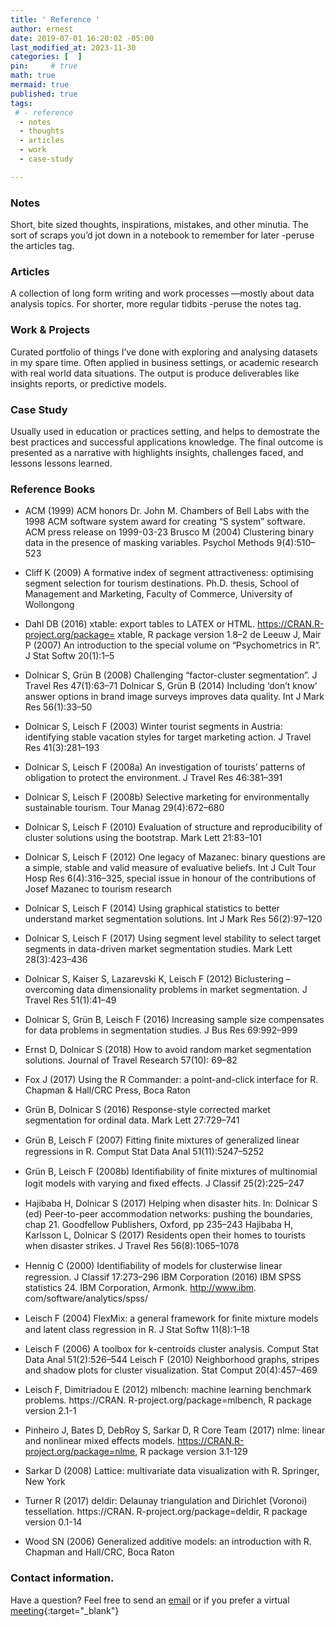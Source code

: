 ```yaml
---
title: ' Reference '
author: ernest
date: 2019-07-01 16:20:02 -05:00
last_modified_at: 2023-11-30
categories: [  ]
pin:     # true
math: true
mermaid: true
published: true
tags:
 # - reference
  - notes
  - thoughts
  - articles
  - work
  - case-study

---
```




### Notes
Short, bite sized thoughts, inspirations, mistakes, and other minutia. The sort of scraps you’d jot down in a notebook to remember for later -peruse the articles tag.


### Articles
A collection of long form writing and work processes —mostly about data analysis topics.
For shorter, more regular tidbits -peruse the notes tag.


### Work & Projects
Curated portfolio of things I’ve done with exploring and analysing datasets in my spare time. Often applied in business settings, or academic research with real world data situations. The output is produce deliverables like insights reports, or predictive models. 


### Case Study
Usually used in education or practices setting, and helps to demostrate the best practices and successful applications knowledge. The final outcome is presented as a narrative with highlights insights, challenges faced, and lessons lessons learned.




<!--   


### Reference Articles

(1) Hal Gatewood - Photo by <a href="https://unsplash.com/@halacious?utm_content=creditCopyText&utm_medium=referral&utm_source=unsplash">Hal Gatewood</a> on <a href="https://unsplash.com/photos/assorted-color-abstract-painting-tZc3vjPCk-Q?utm_content=creditCopyText&utm_medium=referral&utm_source=unsplash">Unsplash</a>
  

(2) Ian Schneider - Photo by <a href="https://unsplash.com/@goian?utm_content=creditCopyText&utm_medium=referral&utm_source=unsplash">Ian Schneider</a> on <a href="https://unsplash.com/photos/two-person-standing-on-gray-tile-paving-TamMbr4okv4?utm_content=creditCopyText&utm_medium=referral&utm_source=unsplash">Unsplash</a>
  
(3) Austin Chan - Photo by <a href="https://unsplash.com/@austinchan?utm_content=creditCopyText&utm_medium=referral&utm_source=unsplash">Austin Chan</a> on <a href="https://unsplash.com/photos/this-is-the-sign-youve-been-looking-for-neon-signage-ukzHlkoz1IE?utm_content=creditCopyText&utm_medium=referral&utm_source=unsplash">Unsplash</a>
  
(4) 



### Reference Unsplash

(1) Stepen Dawson - Photo by <a href="https://unsplash.com/@dawson2406?utm_content=creditCopyText&utm_medium=referral&utm_source=unsplash">Stephen Dawson</a> on <a href="https://unsplash.com/photos/turned-on-monitoring-screen-qwtCeJ5cLYs?utm_content=creditCopyText&utm_medium=referral&utm_source=unsplash">Unsplash</a>
  

(2) Clark Tibbs - Photo by <a href="https://unsplash.com/@clarktibbs?utm_content=creditCopyText&utm_medium=referral&utm_source=unsplash">Clark Tibbs</a> on <a href="https://unsplash.com/photos/do-something-great-neon-sign-oqStl2L5oxI?utm_content=creditCopyText&utm_medium=referral&utm_source=unsplash">Unsplash</a>
  

(3) Isaac Smith - Photo by <a href="https://unsplash.com/@isaacmsmith?utm_content=creditCopyText&utm_medium=referral&utm_source=unsplash">Isaac Smith</a> on <a href="https://unsplash.com/photos/pen-on-paper-6EnTPvPPL6I?utm_content=creditCopyText&utm_medium=referral&utm_source=unsplash">Unsplash</a>
  

(4) Shlom Shalev - Photo by <a href="https://unsplash.com/@shlomo99?utm_content=creditCopyText&utm_medium=referral&utm_source=unsplash">Shlomo Shalev</a> on <a href="https://unsplash.com/photos/black-night-sky-L68SOwRShLU?utm_content=creditCopyText&utm_medium=referral&utm_source=unsplash">Unsplash</a>
  

(5) Anna Hunko - Photo by <a href="https://unsplash.com/@annahunko?utm_content=creditCopyText&utm_medium=referral&utm_source=unsplash">Anna Hunko</a> on <a href="https://unsplash.com/photos/a-boat-traveling-down-a-river-next-to-tall-buildings-TjxjFl9nWlc?utm_content=creditCopyText&utm_medium=referral&utm_source=unsplash">Unsplash</a>
  

(6) Photo by Anna Hunko (on unsplash) "<a href="https://unsplash.com/@annahunko?utm_content=creditCopyText&utm_medium=referral&utm_source=unsplash"


(7) Hal Gatewood - Photo by <a href="https://unsplash.com/@halacious?utm_content=creditCopyText&utm_medium=referral&utm_source=unsplash">Hal Gatewood</a> on <a href="https://unsplash.com/photos/assorted-color-abstract-painting-tZc3vjPCk-Q?utm_content=creditCopyText&utm_medium=referral&utm_source=unsplash">Unsplash</a>
  

(8) Ian Schneider - Photo by <a href="https://unsplash.com/@goian?utm_content=creditCopyText&utm_medium=referral&utm_source=unsplash">Ian Schneider</a> on <a href="https://unsplash.com/photos/two-person-standing-on-gray-tile-paving-TamMbr4okv4?utm_content=creditCopyText&utm_medium=referral&utm_source=unsplash">Unsplash</a>


(9) Austin Chan - Photo by <a href="https://unsplash.com/@austinchan?utm_content=creditCopyText&utm_medium=referral&utm_source=unsplash">Austin Chan</a> on <a href="https://unsplash.com/photos/this-is-the-sign-youve-been-looking-for-neon-signage-ukzHlkoz1IE?utm_content=creditCopyText&utm_medium=referral&utm_source=unsplash">Unsplash</a>


(10) 

 -->


### Reference Books

- ACM (1999) ACM honors Dr. John M. Chambers of Bell Labs with the 1998 ACM software system award for creating “S system” software. ACM press release on 1999-03-23
Brusco M (2004) Clustering binary data in the presence of masking variables. Psychol Methods 9(4):510–523

- Cliff K (2009) A  formative  index  of  segment  attractiveness:  optimising  segment  selection  for tourism destinations. Ph.D. thesis, School of Management and Marketing, Faculty of Commerce, University of Wollongong

- Dahl DB (2016) xtable: export tables to LATEX or HTML. https://CRAN.R-project.org/package= xtable, R package version 1.8–2 de Leeuw J, Mair P (2007) An introduction to the special volume on “Psychometrics in R”. J Stat Softw 20(1):1–5

- Dolnicar S, Grün B (2008) Challenging “factor-cluster segmentation”. J Travel Res 47(1):63–71 Dolnicar S, Grün B (2014) Including ‘don’t know’ answer options in brand image surveys improves data quality. Int J Mark Res 56(1):33–50

- Dolnicar S, Leisch F (2003) Winter tourist segments in Austria: identifying stable vacation styles for target marketing action. J Travel Res 41(3):281–193

- Dolnicar S, Leisch F (2008a) An investigation of tourists’ patterns of obligation to protect the environment. J Travel Res 46:381–391

- Dolnicar S, Leisch F (2008b) Selective marketing for environmentally sustainable tourism. Tour Manag 29(4):672–680

- Dolnicar S, Leisch F (2010) Evaluation of structure and reproducibility of cluster solutions using the bootstrap. Mark Lett 21:83–101

- Dolnicar S, Leisch F (2012) One legacy of Mazanec: binary questions are a simple, stable and valid measure of evaluative beliefs. Int J Cult Tour Hosp Res 6(4):316–325, special issue in honour of the contributions of Josef Mazanec to tourism research

- Dolnicar S, Leisch F (2014) Using graphical statistics to better understand market segmentation solutions. Int J Mark Res 56(2):97–120

- Dolnicar S, Leisch F (2017) Using segment level stability to select target segments in data-driven market segmentation studies. Mark Lett 28(3):423–436

- Dolnicar S, Kaiser S, Lazarevski K, Leisch F (2012) Biclustering – overcoming data dimensionality problems in market segmentation. J Travel Res 51(1):41–49

- Dolnicar S, Grün B, Leisch F (2016) Increasing sample size compensates for data problems in segmentation studies. J Bus Res 69:992–999

- Ernst D, Dolnicar S (2018) How to avoid random market segmentation solutions. Journal of Travel Research 57(10): 69–82

- Fox J (2017) Using the R Commander: a point-and-click interface for R. Chapman & Hall/CRC Press, Boca Raton

- Grün B, Dolnicar S (2016) Response-style corrected market segmentation for ordinal data. Mark Lett 27:729–741

- Grün B, Leisch F (2007) Fitting ﬁnite mixtures of generalized linear regressions in R. Comput Stat Data Anal 51(11):5247–5252

- Grün B, Leisch F (2008b) Identiﬁability of ﬁnite mixtures of multinomial logit models with varying and ﬁxed effects. J Classif 25(2):225–247

- Hajibaba H, Dolnicar S (2017) Helping when disaster hits. In: Dolnicar S (ed) Peer-to-peer accommodation networks: pushing the boundaries, chap 21. Goodfellow Publishers, Oxford, pp 235–243
Hajibaba H, Karlsson L, Dolnicar S (2017) Residents open their homes to tourists when disaster strikes. J Travel Res 56(8):1065–1078

- Hennig C (2000) Identiﬁability of models for clusterwise linear regression. J Classif 17:273–296 IBM Corporation (2016) IBM SPSS statistics 24. IBM Corporation, Armonk. http://www.ibm.
com/software/analytics/spss/

- Leisch F (2004) FlexMix: a general framework for ﬁnite mixture models and latent class regression in R. J Stat Softw 11(8):1–18

- Leisch F (2006) A toolbox for k-centroids cluster analysis. Comput Stat Data Anal 51(2):526–544 Leisch F (2010) Neighborhood graphs, stripes and shadow plots for cluster visualization. Stat
Comput 20(4):457–469

- Leisch F, Dimitriadou E (2012) mlbench: machine learning benchmark problems. https://CRAN. R-project.org/package=mlbench, R package version 2.1-1

- Pinheiro J, Bates D, DebRoy S, Sarkar D, R Core Team (2017) nlme: linear and nonlinear mixed effects models. https://CRAN.R-project.org/package=nlme, R package version 3.1-129

- Sarkar D (2008) Lattice: multivariate data visualization with R. Springer, New York

- Turner R (2017) deldir: Delaunay triangulation and Dirichlet (Voronoi) tessellation. https://CRAN. R-project.org/package=deldir, R package version 0.1-14

- Wood SN (2006) Generalized additive models: an introduction with R. Chapman and Hall/CRC, Boca Raton




### Contact information. 

Have a question? Feel free to send an [email](mailto:s.ernest@gmx.us) or if you prefer a virtual [meeting]( https://calendly.com/s-earnest/15min ){:target="_blank"}



